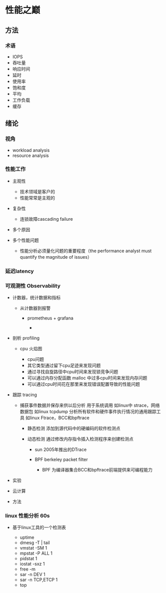 # 性能之巅

## 方法

### 术语

- IOPS
- 吞吐量
- 响应时间
- 延时
- 使用率
- 饱和度
- 平均
- 工作负载
- 缓存

## 绪论

### 视角

- workload analysis
- resource analysis

### 性能工作

- 主观性

	- 技术领域是客户的
	- 性能常常是主观的

- 复杂性

	- 连锁故障cascading failure

- 多个原因
- 多个性能问题

	- 性能分析必须量化问题的重要程度（the performance analyst must quantify the magnitude of issues）

### 延迟latency

### 可观测性 Observability

- 计数器，统计数据和指标

	- 从计数器到报警

		- prometheus + grafana

			- 

- 剖析 profiling

	- cpu 火焰图

		- cpu问题
		- 其它类型通过留下cpu足迹来发现问题
		- 通过寻找自旋路径中cpu时间来发现锁竞争问题
		- 可以通过内存分配函数 malloc 中过多cpu时间来发现内存问题
		- 可以通过cpu时间花在那里来发现错误配置导致的性能问题

- 跟踪 tracing

	- 捕获事件数据并保存来供以后分析
用于系统调用 如linux中 strace，网络数据包 如linux tcpdump
分析所有软件和硬件事件执行情况的通用跟踪工具 如linux Ftrace，BCC和bpftrace

		- 静态检测
添加到源代码中的硬编码的软件检测点
		- 动态检测
通过修改内存指令插入检测程序来创建检测点

			- sun 2005年推出的DTrace
			- BPF berkeley packet filter

				- BPF 为编译器集合BCC和bpftrace前端提供来可编程能力

- 实验
- 云计算
- 方法

### linux 性能分析 60s

- 基于linux工具的一个检测表

	- uptime
	- dmesg -T | tail
	- vmstat -SM 1
	- mpstat -P ALL 1
	- pidstat 1
	- iostat -sxz 1
	- free -m
	- sar -n DEV 1
	- sar -n TCP,ETCP 1
	- top


